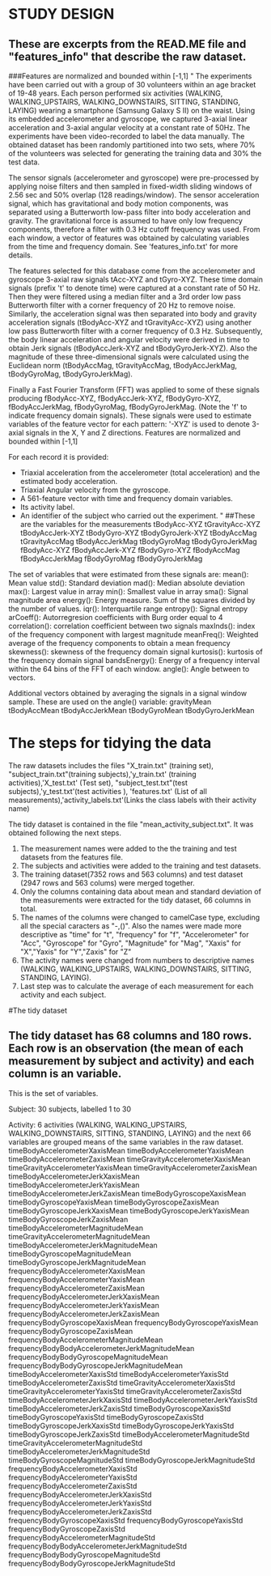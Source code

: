 # STUDY DESIGN
## These are excerpts from the READ.ME file and "features_info" that describe the raw dataset.
###Features are normalized and bounded within [-1,1]
"
The experiments have been carried out with a group of 30 volunteers within an age bracket of 19-48 years. Each person performed six activities (WALKING, WALKING_UPSTAIRS, WALKING_DOWNSTAIRS, SITTING, STANDING, LAYING) wearing a smartphone (Samsung Galaxy S II) on the waist. Using its embedded accelerometer and gyroscope, we captured 3-axial linear acceleration and 3-axial angular velocity at a constant rate of 50Hz. The experiments have been video-recorded to label the data manually. The obtained dataset has been randomly partitioned into two sets, where 70% of the volunteers was selected for generating the training data and 30% the test data. 

The sensor signals (accelerometer and gyroscope) were pre-processed by applying noise filters and then sampled in fixed-width sliding windows of 2.56 sec and 50% overlap (128 readings/window). The sensor acceleration signal, which has gravitational and body motion components, was separated using a Butterworth low-pass filter into body acceleration and gravity. The gravitational force is assumed to have only low frequency components, therefore a filter with 0.3 Hz cutoff frequency was used. From each window, a vector of features was obtained by calculating variables from the time and frequency domain. See 'features_info.txt' for more details. 

The features selected for this database come from the accelerometer and gyroscope 3-axial raw signals tAcc-XYZ and tGyro-XYZ. These time domain signals (prefix 't' to denote time) were captured at a constant rate of 50 Hz. Then they were filtered using a median filter and a 3rd order low pass Butterworth filter with a corner frequency of 20 Hz to remove noise. Similarly, the acceleration signal was then separated into body and gravity acceleration signals (tBodyAcc-XYZ and tGravityAcc-XYZ) using another low pass Butterworth filter with a corner frequency of 0.3 Hz. 
Subsequently, the body linear acceleration and angular velocity were derived in time to obtain Jerk signals (tBodyAccJerk-XYZ and tBodyGyroJerk-XYZ). Also the magnitude of these three-dimensional signals were calculated using the Euclidean norm (tBodyAccMag, tGravityAccMag, tBodyAccJerkMag, tBodyGyroMag, tBodyGyroJerkMag). 

Finally a Fast Fourier Transform (FFT) was applied to some of these signals producing fBodyAcc-XYZ, fBodyAccJerk-XYZ, fBodyGyro-XYZ, fBodyAccJerkMag, fBodyGyroMag, fBodyGyroJerkMag. (Note the 'f' to indicate frequency domain signals). 
These signals were used to estimate variables of the feature vector for each pattern:  '-XYZ' is used to denote 3-axial signals in the X, Y and Z directions.
Features are normalized and bounded within [-1,1]

For each record it is provided:
- Triaxial acceleration from the accelerometer (total acceleration) and the estimated body acceleration.
- Triaxial Angular velocity from the gyroscope. 
- A 561-feature vector with time and frequency domain variables. 
- Its activity label. 
- An identifier of the subject who carried out the experiment.
"
##These are the variables for the measurements
tBodyAcc-XYZ
tGravityAcc-XYZ
tBodyAccJerk-XYZ
tBodyGyro-XYZ
tBodyGyroJerk-XYZ
tBodyAccMag
tGravityAccMag
tBodyAccJerkMag
tBodyGyroMag
tBodyGyroJerkMag
fBodyAcc-XYZ
fBodyAccJerk-XYZ
fBodyGyro-XYZ
fBodyAccMag
fBodyAccJerkMag
fBodyGyroMag
fBodyGyroJerkMag

The set of variables that were estimated from these signals are: 
mean(): Mean value
std(): Standard deviation
mad(): Median absolute deviation 
max(): Largest value in array
min(): Smallest value in array
sma(): Signal magnitude area
energy(): Energy measure. Sum of the squares divided by the number of values. 
iqr(): Interquartile range 
entropy(): Signal entropy
arCoeff(): Autorregresion coefficients with Burg order equal to 4
correlation(): correlation coefficient between two signals
maxInds(): index of the frequency component with largest magnitude
meanFreq(): Weighted average of the frequency components to obtain a mean frequency
skewness(): skewness of the frequency domain signal 
kurtosis(): kurtosis of the frequency domain signal 
bandsEnergy(): Energy of a frequency interval within the 64 bins of the FFT of each window.
angle(): Angle between to vectors.

Additional vectors obtained by averaging the signals in a signal window sample. These are used on the angle() variable:
gravityMean
tBodyAccMean
tBodyAccJerkMean
tBodyGyroMean
tBodyGyroJerkMean

# The steps for tidying the data
The raw datasets includes the files "X_train.txt" (training set), "subject_train.txt"(training subjects),'y_train.txt' (training activities),'X_test.txt' (Test set), "subject_test.txt"(test subjects),'y_test.txt'(test activities ), 'features.txt' (List of all measurements),'activity_labels.txt'(Links the class labels with their activity name)

The tidy dataset is contained in the file "mean_activity_subject.txt". It was  obtained following the next steps.

1. The measurement names were added to the the training and test datasets from the features file.
2. The subjects and activities were added to the training and test datasets. 
3. The training dataset(7352 rows and 563 columns) and test dataset (2947 rows and 563 colums) were merged together.
4. Only the columns containing data about mean and standard deviation of the measurements were extracted for the tidy dataset, 66 columns in total.
5. The names of the columns were changed to camelCase type, excluding all the special caracters as "-,()".  Also the names were made more descriptive as "time" for "t", "frequency" for "f", "Accelerometer" for "Acc", "Gyroscope" for "Gyro", "Magnitude" for "Mag", "Xaxis" for "X","Yaxis" for "Y","Zaxis" for "Z"
6. The activity names were changed from numbers to descriptive names (WALKING, WALKING_UPSTAIRS, WALKING_DOWNSTAIRS, SITTING, STANDING, LAYING).
7. Last step was to calculate the average of each measurement for each activity and each subject.

#The tidy dataset
## The tidy dataset has 68 columns and 180 rows. Each row is an observation (the mean of each measurement by subject and activity) and each column is an variable.
This is the set of variables.

Subject: 30 subjects, labelled 1 to 30

Activity: 6 activities (WALKING, WALKING_UPSTAIRS, WALKING_DOWNSTAIRS, SITTING, STANDING, LAYING)
and the next 66 variables are grouped means of the same variables in the raw dataset.
timeBodyAccelerometerXaxisMean
timeBodyAccelerometerYaxisMean
timeBodyAccelerometerZaxisMean
timeGravityAccelerometerXaxisMean
timeGravityAccelerometerYaxisMean
timeGravityAccelerometerZaxisMean
timeBodyAccelerometerJerkXaxisMean
timeBodyAccelerometerJerkYaxisMean
timeBodyAccelerometerJerkZaxisMean
timeBodyGyroscopeXaxisMean
timeBodyGyroscopeYaxisMean
timeBodyGyroscopeZaxisMean
timeBodyGyroscopeJerkXaxisMean
timeBodyGyroscopeJerkYaxisMean
timeBodyGyroscopeJerkZaxisMean
timeBodyAccelerometerMagnitudeMean
timeGravityAccelerometerMagnitudeMean
timeBodyAccelerometerJerkMagnitudeMean
timeBodyGyroscopeMagnitudeMean
timeBodyGyroscopeJerkMagnitudeMean
frequencyBodyAccelerometerXaxisMean
frequencyBodyAccelerometerYaxisMean
frequencyBodyAccelerometerZaxisMean
frequencyBodyAccelerometerJerkXaxisMean
frequencyBodyAccelerometerJerkYaxisMean
frequencyBodyAccelerometerJerkZaxisMean
frequencyBodyGyroscopeXaxisMean
frequencyBodyGyroscopeYaxisMean
frequencyBodyGyroscopeZaxisMean
frequencyBodyAccelerometerMagnitudeMean
frequencyBodyBodyAccelerometerJerkMagnitudeMean
frequencyBodyBodyGyroscopeMagnitudeMean
frequencyBodyBodyGyroscopeJerkMagnitudeMean
timeBodyAccelerometerXaxisStd
timeBodyAccelerometerYaxisStd
timeBodyAccelerometerZaxisStd
timeGravityAccelerometerXaxisStd
timeGravityAccelerometerYaxisStd
timeGravityAccelerometerZaxisStd
timeBodyAccelerometerJerkXaxisStd
timeBodyAccelerometerJerkYaxisStd
timeBodyAccelerometerJerkZaxisStd
timeBodyGyroscopeXaxisStd
timeBodyGyroscopeYaxisStd
timeBodyGyroscopeZaxisStd
timeBodyGyroscopeJerkXaxisStd
timeBodyGyroscopeJerkYaxisStd
timeBodyGyroscopeJerkZaxisStd
timeBodyAccelerometerMagnitudeStd
timeGravityAccelerometerMagnitudeStd
timeBodyAccelerometerJerkMagnitudeStd
timeBodyGyroscopeMagnitudeStd
timeBodyGyroscopeJerkMagnitudeStd
frequencyBodyAccelerometerXaxisStd
frequencyBodyAccelerometerYaxisStd
frequencyBodyAccelerometerZaxisStd
frequencyBodyAccelerometerJerkXaxisStd
frequencyBodyAccelerometerJerkYaxisStd
frequencyBodyAccelerometerJerkZaxisStd
frequencyBodyGyroscopeXaxisStd
frequencyBodyGyroscopeYaxisStd
frequencyBodyGyroscopeZaxisStd
frequencyBodyAccelerometerMagnitudeStd
frequencyBodyBodyAccelerometerJerkMagnitudeStd
frequencyBodyBodyGyroscopeMagnitudeStd
frequencyBodyBodyGyroscopeJerkMagnitudeStd

